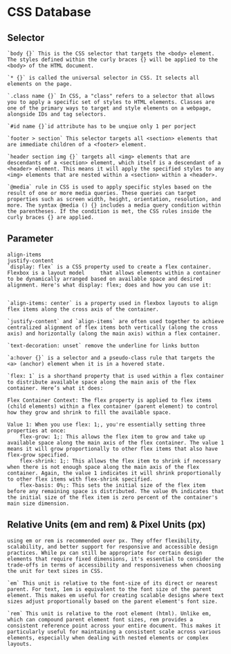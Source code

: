 # CSS Database

## Selector
    `body {}` This is the CSS selector that targets the <body> element. The styles defined within the curly braces {} will be applied to the <body> of the HTML document.

    `* {}` is called the universal selector in CSS. It selects all elements on the page.

    `.class name {}` In CSS, a "class" refers to a selector that allows you to apply a specific set of styles to HTML elements. Classes are one of the primary ways to target and style elements on a webpage, alongside IDs and tag selectors.

    `#id name {}`id attribute has to be unqiue only 1 per porject

    `footer > section` This selector targets all <section> elements that are immediate children of a <footer> element.

    `header section img {}` targets all <img> elements that are descendants of a <section> element, which itself is a descendant of a <header> element. This means it will apply the specified styles to any <img> elements that are nested within a <section> within a <header>.

    `@media` rule in CSS is used to apply specific styles based on the result of one or more media queries. These queries can target properties such as screen width, height, orientation, resolution, and more. The syntax @media () {} includes a media query condition within the parentheses. If the condition is met, the CSS rules inside the curly braces {} are applied.


## Parameter
    align-items
    justify-content
    `display: flex` is a CSS property used to create a flex container. Flexbox is a layout model     that allows elements within a container to be dynamically arranged based on available space and desired alignment. Here's what display: flex; does and how you can use it:
    

    `align-items: center` is a property used in flexbox layouts to align flex items along the cross axis of the container.

    `justify-content` and `align-items` are often used together to achieve centralized alignment of flex items both vertically (along the cross axis) and horizontally (along the main axis) within a flex container.

    `text-decoration: unset` remove the underline for links button

    `a:hover {}` is a selector and a pseudo-class rule that targets the <a> (anchor) element when it is in a hovered state. 

    `flex: 1` is a shorthand property that is used within a flex container to distribute available space along the main axis of the flex container. Here’s what it does:

    Flex Container Context: The flex property is applied to flex items (child elements) within a flex container (parent element) to control how they grow and shrink to fill the available space.

    Value 1: When you use flex: 1;, you're essentially setting three properties at once:
        flex-grow: 1;: This allows the flex item to grow and take up available space along the main axis of the flex container. The value 1 means it will grow proportionally to other flex items that also have flex-grow specified.
        flex-shrink: 1;: This allows the flex item to shrink if necessary when there is not enough space along the main axis of the flex container. Again, the value 1 indicates it will shrink proportionally to other flex items with flex-shrink specified.
        flex-basis: 0%;: This sets the initial size of the flex item before any remaining space is distributed. The value 0% indicates that the initial size of the flex item is zero percent of the container's main size dimension.
    
    
## Relative Units (em and rem) & Pixel Units (px)

    using em or rem is recommended over px. They offer flexibility, scalability, and better support for responsive and accessible design practices. While px can still be appropriate for certain design elements that require fixed dimensions, it's essential to consider the trade-offs in terms of accessibility and responsiveness when choosing the unit for text sizes in CSS.

    `em` This unit is relative to the font-size of its direct or nearest parent. For text, 1em is equivalent to the font size of the parent element. This makes em useful for creating scalable designs where text sizes adjust proportionally based on the parent element's font size.

    `rem` This unit is relative to the root element (html). Unlike em, which can compound parent element font sizes, rem provides a consistent reference point across your entire document. This makes it particularly useful for maintaining a consistent scale across various elements, especially when dealing with nested elements or complex layouts.